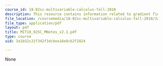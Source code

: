 ```yaml
---
course_id: 18-02sc-multivariable-calculus-fall-2010
description: This resource contains information related to gradient fields.
file_location: /coursemedia/18-02sc-multivariable-calculus-fall-2010/3a1b52c21f342f3dcbea16e8cb2f2824_MIT18_02SC_MNotes_v2.1.pdf
file_type: application/pdf
layout: pdf
title: MIT18_02SC_MNotes_v2.1.pdf
type: course
uid: 3a1b52c21f342f3dcbea16e8cb2f2824

---
```

None
